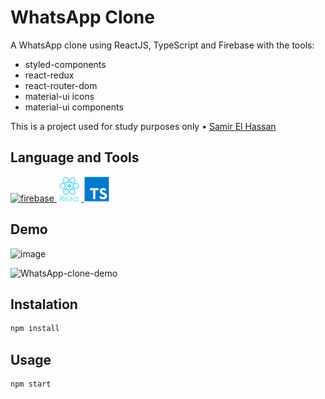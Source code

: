 # WhatsApp Clone

A WhatsApp clone using ReactJS, TypeScript and Firebase with the tools:

- styled-components
- react-redux
- react-router-dom
- material-ui icons
- material-ui components

This is a project used for study purposes only • [Samir El Hassan](https://github.com/samirelhassann)

## Language and Tools

<p align="left"> <a href="https://firebase.google.com/" target="_blank" rel="noreferrer"> <img src="https://www.vectorlogo.zone/logos/firebase/firebase-icon.svg" alt="firebase" width="40" height="40"/> </a> <a href="https://reactjs.org/" target="_blank" rel="noreferrer"> <img src="https://raw.githubusercontent.com/devicons/devicon/master/icons/react/react-original-wordmark.svg" alt="react" width="40" height="40"/> </a> <a href="https://www.typescriptlang.org/" target="_blank" rel="noreferrer"> <img src="https://raw.githubusercontent.com/devicons/devicon/master/icons/typescript/typescript-original.svg" alt="typescript" width="40" height="40"/> </a> </p>

## Demo

![image](https://user-images.githubusercontent.com/91634008/194923506-5dfaa6b7-9b1e-4bd6-83b7-24924d84a9a3.png)

![WhatsApp-clone-demo](https://user-images.githubusercontent.com/91634008/194923620-57b4b04e-370e-4c7f-a87c-d31008988c0f.gif)


## Instalation

```bash
npm install
```

## Usage

```bash
npm start
```

